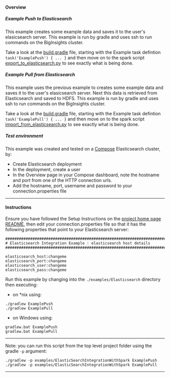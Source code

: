 #### Overview

##### Example Push to Elasticsearch

This example creates some example data and saves it to the user's elasicsearch server.  This example is run by gradle and uses ssh to run commands on the BigInsights cluster.

Take a look at the [build.gradle](./build.gradle) file, starting with the Example task defintion `task('ExamplePush') { ... }`  and then move on to the spark script [export_to_elasticsearch.py](./export_to_elasticsearch.py) to see exactly what is being done.

##### Example Pull from Elasticsearch

This example uses the previous example to creates some example data and saves it to the user's elasicsearch server.  Next this data is retrieved from Elasticsearch and saved to HDFS.  This example is run by gradle and uses ssh to run commands on the BigInsights cluster.

Take a look at the [build.gradle](./build.gradle) file, starting with the Example task defintion `task('ExamplePull') { ... }`  and then move on to the spark script [import_from_elasticsearch.py](./import_from_elasticsearch.py) to see exactly what is being done.

##### Test environment

This example was created and tested on a [Compose](https://compose.io/) Elasticsearch cluster, by:

- Create Elasticsearch deployment
- In the deployment, create a user
- In the Overview page in your Compose dashboard, note the hostname and port from one of the HTTP connection urls.
- Add the hostname, port, username and password to your connection.properties file


*********************************************************************
#### Instructions

Ensure you have followed the Setup Instructions on the [project home page README](../../README.md), then edit your connection.properties file so that it has the following properties that point to your Elasticsearch server:

```
################################################################################
# Elasticsearch Integration Example : elasticsearch host details
################################################################################

elasticsearch_host:changeme
elasticsearch_port:changeme
elasticsearch_user:changeme
elasticsearch_pass:changeme
```

Run this example by changing into the `./examples/Elasticsearch` directory then executing:

- on *nix using:

```
./gradlew ExamplePush
./gradlew ExamplePull
```

- on Windows using:

```
gradlew.bat ExamplePush
gradlew.bat ExamplePull
```

*********************************************************************

Note: you can run this script from the top level project folder using the gradle `-p` argument:

```
./gradlew -p examples/ElasticSearchIntegrationWithSpark ExamplePush
./gradlew -p examples/ElasticSearchIntegrationWithSpark ExamplePull
```
*********************************************************************
